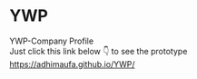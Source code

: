 # YWP
YWP-Company Profile<br>
Just click this link below 👇 to see the prototype <br>
https://adhimaufa.github.io/YWP/
